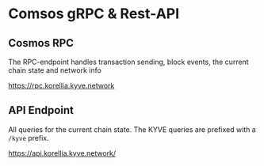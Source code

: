 # Comsos gRPC & Rest-API

## Cosmos RPC
The RPC-endpoint handles transaction sending, block events, the current chain state and network info

https://rpc.korellia.kyve.network

## API Endpoint
All queries for the current chain state. The KYVE queries are prefixed with a `/kyve` prefix.

https://api.korellia.kyve.network/

